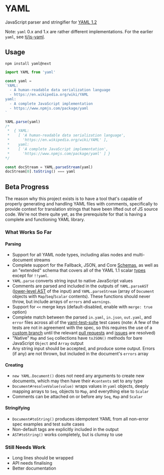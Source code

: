 # YAML

JavaScript parser and stringifier for [YAML 1.2](http://yaml.org/)

Note: `yaml` 0.x and 1.x are rather different implementations. For the earlier `yaml`, see [tj/js-yaml](https://github.com/tj/js-yaml).


## Usage

```
npm install yaml@next
```

```js
import YAML from 'yaml'

const yaml =
`YAML:
  - A human-readable data serialization language
  - https://en.wikipedia.org/wiki/YAML
yaml:
  - A complete JavaScript implementation
  - https://www.npmjs.com/package/yaml
`

YAML.parse(yaml)
/*
 *  { YAML:
 *    [ 'A human-readable data serialization language',
 *      'https://en.wikipedia.org/wiki/YAML' ],
 *    yaml:
 *    [ 'A complete JavaScript implementation',
 *      'https://www.npmjs.com/package/yaml' ] }
*/

const docStream = YAML.parseStream(yaml)
docStream[0].toString() === yaml
```


## Beta Progress

The reason why this project exists is to have a tool that's capable of properly generating and handling YAML files with comments, specifically to provide context for translation strings that have been lifted out of JS source code. We're not there quite yet, as the prerequisite for that is having a complete and functioning YAML library.


### What Works So Far

#### Parsing
- Support for all YAML node types, including alias nodes and multi-document streams
- Complete support for the Fallback, JSON, and Core [Schemas], as well as an "extended" schema that covers all of the YAML 1.1 scalar [types] except for `!!yaml`.
- `YAML.parse` converts string input to native JavaScript values
- Comments are parsed and included in the outputs of `YAML.parseAST` ([lower-level AST] of the input) and `YAML.parseStream` (array of `Document` objects with `Map`/`Seq`/`Scalar` contents). These functions should never throw, but include arrays of `errors` and `warnings`.
- Support for `<<` merge keys (default-disabled, enable with `merge: true` option)
- Complete match between the parsed `in.yaml`, `in.json`, `out.yaml`, and `error` files across all of the [yaml-test-suite] test cases (note: A few of the tests are not in agreement with the spec, so this requires the use of a [custom branch] until the relevant [pull requests] and [issues] are resolved)
- "Native" `Map` and `Seq` collections have `toJSON()` methods for bare JavaScript `Object` and `Array` output
- Any string input should be accepted, and produce some output. Errors (if any) are not thrown, but included in the document's `errors` array

[Schemas]: http://www.yaml.org/spec/1.2/spec.html#Schema
[types]: http://yaml.org/type/
[yaml-test-suite]: https://github.com/yaml/yaml-test-suite
[custom branch]: https://github.com/eemeli/yaml-test-suite/tree/fixed-data
[pull requests]: https://github.com/yaml/yaml-test-suite/pulls/eemeli
[issues]: https://github.com/yaml/yaml-test-suite/issues/created_by/eemeli
[lower-level AST]: src/ast/README.md

#### Creating
- `new YAML.Document()` does not need any arguments to create new documents, which may then have their `#contents` set to any type
- `Document#resolveValue(value)` wraps values in `yaml` objects, deeply mapping arrays to `Seq`, objects to `Map`, and everything else to `Scalar`
- Comments can be attached on or before any `Seq`, `Map` and `Scalar`

#### Stringifying
- `Document#toString()` produces idempotent YAML from all non-error spec examples and test suite cases
- Non-default tags are explicitly included in the output
- `AST#toString()` works completely, but is clumsy to use


### Still Needs Work
- Long lines should be wrapped
- API needs finalising
- Better documentation
